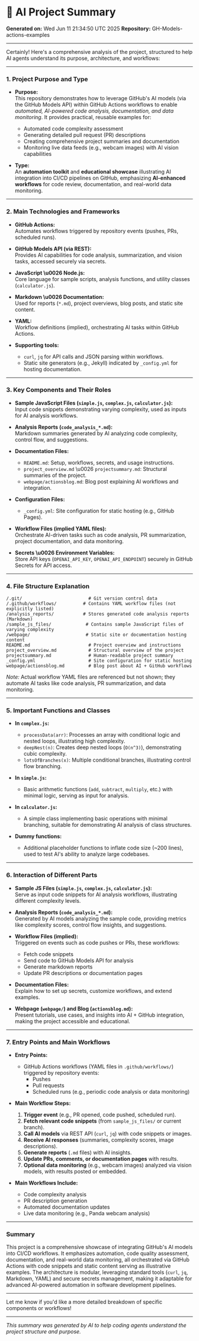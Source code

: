 # 🤖 AI Project Summary

**Generated on:** Wed Jun 11 21:34:50 UTC 2025
**Repository:** GH-Models-actions-examples

---

Certainly! Here's a comprehensive analysis of the project, structured to help AI agents understand its purpose, architecture, and workflows:

---

### 1. **Project Purpose and Type**
- **Purpose:**  
  This repository demonstrates how to leverage GitHub's AI models (via the GitHub Models API) within GitHub Actions workflows to enable *automated, AI-powered code analysis, documentation, and data monitoring*. It provides practical, reusable examples for:
  - Automated code complexity assessment
  - Generating detailed pull request (PR) descriptions
  - Creating comprehensive project summaries and documentation
  - Monitoring live data feeds (e.g., webcam images) with AI vision capabilities

- **Type:**  
  An **automation toolkit** and **educational showcase** illustrating AI integration into CI/CD pipelines on GitHub, emphasizing **AI-enhanced workflows** for code review, documentation, and real-world data monitoring.

---

### 2. **Main Technologies and Frameworks**
- **GitHub Actions:**  
  Automates workflows triggered by repository events (pushes, PRs, scheduled runs).
  
- **GitHub Models API (via REST):**  
  Provides AI capabilities for code analysis, summarization, and vision tasks, accessed securely via secrets.
  
- **JavaScript \u0026 Node.js:**  
  Core language for sample scripts, analysis functions, and utility classes (`calculator.js`).
  
- **Markdown \u0026 Documentation:**  
  Used for reports (`*.md`), project overviews, blog posts, and static site content.
  
- **YAML:**  
  Workflow definitions (implied), orchestrating AI tasks within GitHub Actions.
  
- **Supporting tools:**  
  - `curl`, `jq` for API calls and JSON parsing within workflows.
  - Static site generators (e.g., Jekyll) indicated by `_config.yml` for hosting documentation.

---

### 3. **Key Components and Their Roles**
- **Sample JavaScript Files (`simple.js`, `complex.js`, `calculator.js`):**  
  Input code snippets demonstrating varying complexity, used as inputs for AI analysis workflows.

- **Analysis Reports (`code_analysis_*.md`):**  
  Markdown summaries generated by AI analyzing code complexity, control flow, and suggestions.

- **Documentation Files:**  
  - `README.md`: Setup, workflows, secrets, and usage instructions.
  - `project_overview.md` \u0026 `projectsummary.md`: Structural summaries of the project.
  - `webpage/actionsblog.md`: Blog post explaining AI workflows and integration.

- **Configuration Files:**  
  - `_config.yml`: Site configuration for static hosting (e.g., GitHub Pages).
  
- **Workflow Files (implied YAML files):**  
  Orchestrate AI-driven tasks such as code analysis, PR summarization, project documentation, and data monitoring.

- **Secrets \u0026 Environment Variables:**  
  Store API keys (`OPENAI_API_KEY`, `OPENAI_API_ENDPOINT`) securely in GitHub Secrets for API access.

---

### 4. **File Structure Explanation**
```plaintext
/.git/                         # Git version control data
/.github/workflows/          # Contains YAML workflow files (not explicitly listed)
/analysis_reports/           # Stores generated code analysis reports (Markdown)
/sample_js_files/             # Contains sample JavaScript files of varying complexity
/webpage/                     # Static site or documentation hosting content
README.md                      # Project overview and instructions
project_overview.md            # Structural overview of the project
projectsummary.md              # Human-readable project summary
_config.yml                    # Site configuration for static hosting
webpage/actionsblog.md         # Blog post about AI + GitHub workflows
```

*Note:* Actual workflow YAML files are referenced but not shown; they automate AI tasks like code analysis, PR summarization, and data monitoring.

---

### 5. **Important Functions and Classes**
- **In `complex.js`:**  
  - `processData(arr)`: Processes an array with conditional logic and nested loops, illustrating high complexity.
  - `deepNest(n)`: Creates deep nested loops (`O(n^3)`), demonstrating cubic complexity.
  - `lotsOfBranches(x)`: Multiple conditional branches, illustrating control flow branching.

- **In `simple.js`:**  
  - Basic arithmetic functions (`add`, `subtract`, `multiply`, etc.) with minimal logic, serving as input for analysis.

- **In `calculator.js`:**  
  - A simple class implementing basic operations with minimal branching, suitable for demonstrating AI analysis of class structures.

- **Dummy functions:**  
  - Additional placeholder functions to inflate code size (~200 lines), used to test AI's ability to analyze large codebases.

---

### 6. **Interaction of Different Parts**
- **Sample JS Files (`simple.js`, `complex.js`, `calculator.js`):**  
  Serve as input code snippets for AI analysis workflows, illustrating different complexity levels.

- **Analysis Reports (`code_analysis_*.md`):**  
  Generated by AI models analyzing the sample code, providing metrics like complexity scores, control flow insights, and suggestions.

- **Workflow Files (implied):**  
  Triggered on events such as code pushes or PRs, these workflows:
  - Fetch code snippets
  - Send code to GitHub Models API for analysis
  - Generate markdown reports
  - Update PR descriptions or documentation pages

- **Documentation Files:**  
  Explain how to set up secrets, customize workflows, and extend examples.

- **Webpage (`webpage/`) and Blog (`actionsblog.md`):**  
  Present tutorials, use cases, and insights into AI + GitHub integration, making the project accessible and educational.

---

### 7. **Entry Points and Main Workflows**
- **Entry Points:**  
  - GitHub Actions workflows (YAML files in `.github/workflows/`) triggered by repository events:
    - Pushes
    - Pull requests
    - Scheduled runs (e.g., periodic code analysis or data monitoring)
  
- **Main Workflow Steps:**  
  1. **Trigger event** (e.g., PR opened, code pushed, scheduled run).
  2. **Fetch relevant code snippets** (from `sample_js_files/` or current branch).
  3. **Call AI models** via REST API (`curl`, `jq`) with code snippets or images.
  4. **Receive AI responses** (summaries, complexity scores, image descriptions).
  5. **Generate reports** (`.md` files) with AI insights.
  6. **Update PRs, comments, or documentation pages** with results.
  7. **Optional data monitoring** (e.g., webcam images) analyzed via vision models, with results posted or embedded.

- **Main Workflows Include:**  
  - Code complexity analysis
  - PR description generation
  - Automated documentation updates
  - Live data monitoring (e.g., Panda webcam analysis)

---

### **Summary**
This project is a comprehensive showcase of integrating GitHub's AI models into CI/CD workflows. It emphasizes automation, code quality assessment, documentation, and real-world data monitoring, all orchestrated via GitHub Actions with code snippets and static content serving as illustrative examples. The architecture is modular, leveraging standard tools (`curl`, `jq`, Markdown, YAML) and secure secrets management, making it adaptable for advanced AI-powered automation in software development pipelines.

---

Let me know if you'd like a more detailed breakdown of specific components or workflows!

---

*This summary was generated by AI to help coding agents understand the project structure and purpose.*
